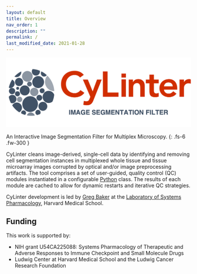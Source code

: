 ```yaml
---
layout: default
title: Overview
nav_order: 1
description: ""
permalink: /
last_modified_date: 2021-01-28
---
```


![alt text](https://github.com/labsyspharm/cylinter/blob/master/docs/logo3.png?raw=true)

An Interactive Image Segmentation Filter for Multiplex Microscopy.
{: .fs-6 .fw-300 }

CyLinter cleans image-derived, single-cell data by identifying and removing cell segmentation instances in multiplexed whole tissue and tissue microarray images corrupted by optical and/or image preprocessing artifacts. The tool comprises a set of user-guided, quality control (QC) modules instantiated in a configurable [Python](https://www.python.org) class. The results of each module are cached to allow for dynamic restarts and iterative QC strategies.

CyLinter development is led by [Greg Baker](https://github.com/gjbaker) at the [Laboratory of Systems Pharmacology](https://hits.harvard.edu/the-program/laboratory-of-systems-pharmacology/about/), Harvard Medical School.

## Funding

This work is supported by:

* NIH grant U54CA225088: Systems Pharmacology of Therapeutic and Adverse Responses to Immune Checkpoint and Small Molecule Drugs
* Ludwig Center at Harvard Medical School and the Ludwig Cancer Research Foundation
